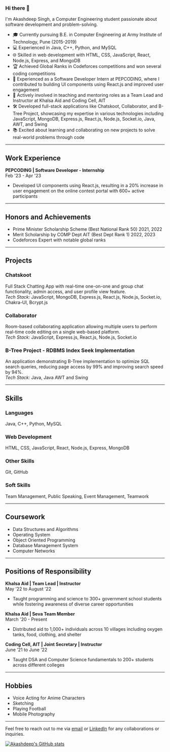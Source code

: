 ### Hi there 👋

I'm Akashdeep Singh, a Computer Engineering student passionate about software development and problem-solving.

- 🎓 Currently pursuing B.E. in Computer Engineering at Army Institute of Technology, Pune (2015-2019)
- 💻 Experienced in Java, C++, Python, and MySQL
- 🌐 Skilled in web development with HTML, CSS, JavaScript, React, Node.js, Express, and MongoDB
- 🏆 Achieved Global Ranks in Codeforces competitions and won several coding competitions
- 💼 Experienced as a Software Developer Intern at PEPCODING, where I contributed to building UI components using React.js and improved user engagement
- 🤝 Actively involved in teaching and mentoring roles as a Team Lead and Instructor at Khalsa Aid and Coding Cell, AIT
- 🛠️ Developed full-stack applications like Chatskoot, Collaborator, and B-Tree Project, showcasing my expertise in various technologies including JavaScript, MongoDB, Express.js, React.js, Node.js, Socket.io, Java, AWT, and Swing
- 📚 Excited about learning and collaborating on new projects to solve real-world problems through code

---

## Work Experience

**PEPCODING | Software Developer - Internship**  
Feb '23 - Apr '23  
- Developed UI components using React.js, resulting in a 20% increase in user engagement on the online contest portal with 600+ active participants

---

## Honors and Achievements

- Prime Minister Scholarship Scheme (Best National Rank 50) 2021, 2022
- Merit Scholarship by COMP Dept AIT (Best Dept Rank 1) 2022, 2023
- Codeforces Expert with notable global ranks

---

## Projects

### Chatskoot
Full Stack Chatting App with real-time one-on-one and group chat functionality, admin access, and user profile view feature.  
*Tech Stack:* JavaScript, MongoDB, Express.js, React.js, Node.js, Socket.io, Chakra-UI, Bcrypt.js

### Collaborator
Room-based collaborating application allowing multiple users to perform real-time code editing on a single web-based platform.  
*Tech Stack:* JavaScript, Express.js, React.js, Node.js, Socket.io

### B-Tree Project - RDBMS Index Seek Implementation
An application demonstrating B-Tree implementation to optimize SQL search queries, reducing page access by 99% and improving search speed by 94%.  
*Tech Stack:* Java, Java AWT and Swing

---

## Skills

### Languages
Java, C++, Python, MySQL

### Web Development
HTML, CSS, JavaScript, React, Node.js, Express, MongoDB

### Other Skills
Git, GitHub

### Soft Skills
Team Management, Public Speaking, Event Management, Teamwork

---

## Coursework

- Data Structures and Algorithms
- Operating System
- Object Oriented Programming
- Database Management System
- Computer Networks

---

## Positions of Responsibility

**Khalsa Aid | Team Lead | Instructor**  
May ’22 to August ’22  
- Taught programming and science to 300+ government school students while fostering awareness of diverse career opportunities

**Khalsa Aid | Seva Team Member**  
March '20 - Present  
- Distributed aid to 1,000+ individuals across 10 villages including oxygen tanks, food, clothing, and shelter

**Coding Cell, AIT | Joint Secretary | Instructor**  
June ’21 to June ’22  
- Taught DSA and Computer Science fundamentals to 200+ students across different colleges

---

## Hobbies

- Voice Acting for Anime Characters
- Sketching
- Playing Football
- Mobile Photography

---

Feel free to reach out to me via [email](mailto:akashdeepsinghait@gmail.com) or [LinkedIn](https://www.linkedin.com/in/skyshines/) for any collaborations or inquiries.

[![Akashdeep's GitHub stats](https://github-readme-stats.vercel.app/api?username=skyshines)](https://github.com/anuraghazra/github-readme-stats)

